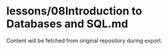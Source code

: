 # lessons/08Introduction to Databases and SQL.md

Content will be fetched from original repository during export.